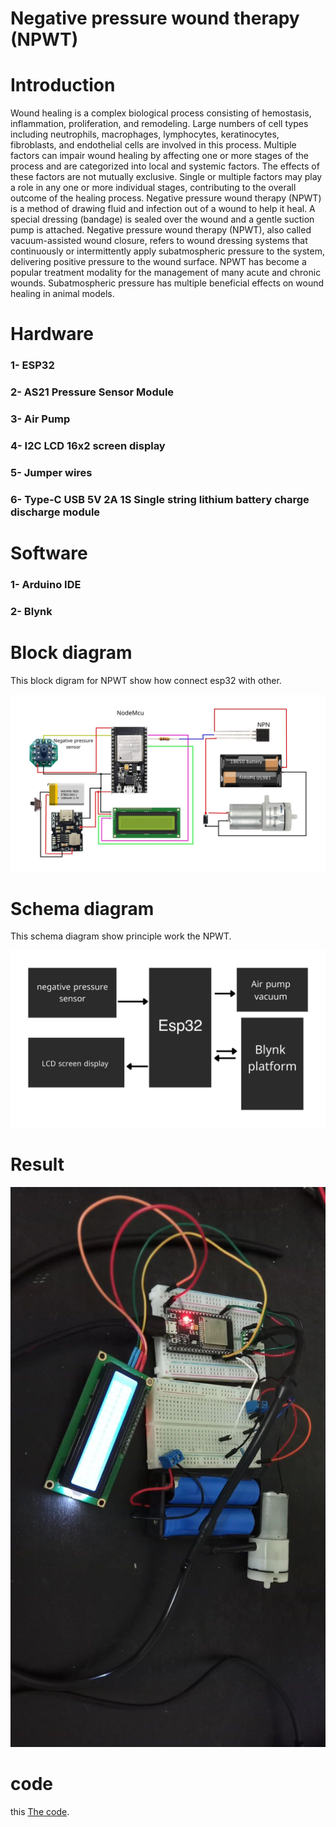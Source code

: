# Negative pressure wound therapy (NPWT)


# Introduction
<p> Wound healing is a complex biological process consisting of hemostasis, inflammation, proliferation, and remodeling. Large numbers of cell types including neutrophils, macrophages, lymphocytes, keratinocytes, fibroblasts, and endothelial cells are involved in this process. Multiple factors can impair wound healing by affecting one or more stages of the process and are categorized into local and systemic factors. The effects of these factors are not mutually exclusive. Single or multiple factors may play a role in any one or more individual stages, contributing to the overall outcome of the healing process.
Negative pressure wound therapy (NPWT) is a method of drawing fluid and infection out of a wound to help it heal. A special dressing (bandage) is sealed over the wound and a gentle suction pump is attached.
Negative pressure wound therapy (NPWT), also called vacuum-assisted wound closure, refers to wound dressing systems that continuously or intermittently apply subatmospheric pressure to the system, delivering positive pressure to the wound surface. NPWT has become a popular treatment modality for the management of many acute and chronic wounds. Subatmospheric pressure has multiple beneficial effects on wound healing in animal models. </p>


# Hardware
### 1-	ESP32
### 2-	AS21 Pressure Sensor Module
### 3-	Air Pump
### 4-	 I2C LCD 16x2 screen display
### 5- Jumper wires
### 6- Type-C USB 5V 2A 1S Single string lithium battery charge discharge module

# Software 
### 1-  Arduino IDE 
### 2-  Blynk 

# Block diagram
<p>
This block digram for NPWT show how connect esp32 with other.
</p>

![Block diagram](https://github.com/moaml1999/NPWT/blob/main/block_diagram.jpg) 


# Schema diagram
<p>
This schema diagram show principle work the NPWT.
</p>

![Schema diagram](https://github.com/moaml1999/NPWT/blob/main/schema_diagram.jpg) 



# Result

![Block connection](https://github.com/moaml1999/NPWT/blob/main/block_connection.jpg) 


# code
this [The code](https://github.com/moaml1999/NPWT/blob/main/wound_healing_esp32/wound_healing_esp32.ino).
